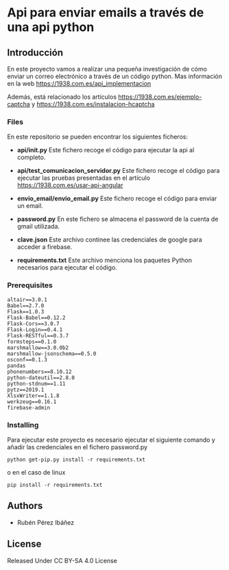 # Api para enviar emails a través de una api python

## Introducción

En este proyecto vamos a realizar una pequeña investigación de cómo enviar un correo electrónico a través de un código 
python. Mas información en la web https://1938.com.es/api_implementacion

Además, está relacionado los artículos https://1938.com.es/ejemplo-captcha y   https://1938.com.es/instalacion-hcaptcha

### Files

En este repositorio se pueden encontrar los siguientes ficheros:

* **api/__init__.py** Este fichero recoge el código para ejecutar la api al completo.

* **api/test_comunicacion_servidor.py** Este fichero recoge el código para ejecutar las pruebas presentadas en el artículo https://1938.com.es/usar-api-angular

* **envio_email/envio_email.py** Este fichero recoge el código para enviar un email.

* **password.py** En este fichero se almacena el password de la cuenta de gmail utilizada. 
  
* **clave.json**  Este archivo continee las credenciales de google para acceder a firebase. 

* **requirements.txt** Este archivo menciona los paquetes Python necesarios para ejecutar el código.

### Prerequisites

```
altair==3.0.1
Babel==2.7.0
Flask==1.0.3
Flask-Babel==0.12.2
Flask-Cors==3.0.7
Flask-Login==0.4.1
Flask-RESTful==0.3.7
formsteps==0.1.0
marshmallow==3.0.0b2
marshmallow-jsonschema==0.5.0
osconf==0.1.3
pandas
phonenumbers==8.10.12
python-dateutil==2.8.0
python-stdnum==1.11
pytz==2019.1
XlsxWriter==1.1.8
werkzeug==0.16.1
firebase-admin
```

### Installing
Para ejecutar este proyecto es necesario ejecutar el siguiente comando y añadir las credenciales en el fichero password.py  

```
python get-pip.py install -r requirements.txt
```
o en el caso de linux

```
pip install -r requirements.txt
```

## Authors
* Rubén Pérez Ibáñez

## License
Released Under CC BY-SA 4.0 License
